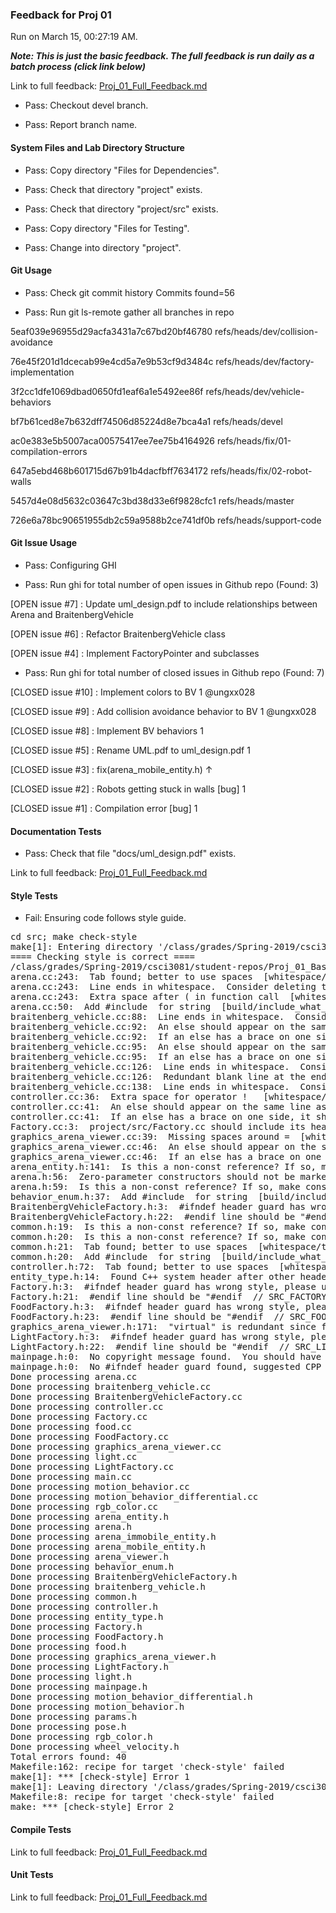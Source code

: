### Feedback for Proj 01

Run on March 15, 00:27:19 AM.


***Note: This is just the basic feedback.  The full feedback is run daily as a batch process (click link below)***


Link to full feedback: [Proj_01_Full_Feedback.md](Proj_01_Full_Feedback.md)

+ Pass: Checkout devel branch.



+ Pass: Report branch name.




#### System Files and Lab Directory Structure

+ Pass: Copy directory "Files for Dependencies".



+ Pass: Check that directory "project" exists.

+ Pass: Check that directory "project/src" exists.

+ Pass: Copy directory "Files for Testing".



+ Pass: Change into directory "project".


#### Git Usage

+ Pass: Check git commit history
Commits found=56

+ Pass: Run git ls-remote gather all branches in repo

5eaf039e96955d29acfa3431a7c67bd20bf46780	refs/heads/dev/collision-avoidance

76e45f201d1dcecab99e4cd5a7e9b53cf9d3484c	refs/heads/dev/factory-implementation

3f2cc1dfe1069dbad0650fd1eaf6a1e5492ee86f	refs/heads/dev/vehicle-behaviors

bf7b61ced8e7b632dff74506d85224d8e7bca4a1	refs/heads/devel

ac0e383e5b5007aca00575417ee7ee75b4164926	refs/heads/fix/01-compilation-errors

647a5ebd468b601715d67b91b4dacfbff7634172	refs/heads/fix/02-robot-walls

5457d4e08d5632c03647c3bd38d33e6f9828cfc1	refs/heads/master

726e6a78bc90651955db2c59a9588b2ce741df0b	refs/heads/support-code




#### Git Issue Usage

+ Pass: Configuring GHI

+ Pass: Run ghi for total number of open issues in Github repo (Found: 3)

[OPEN issue #7] :  Update uml_design.pdf to include relationships between Arena and BraitenbergVehicle

[OPEN issue #6] :  Refactor BraitenbergVehicle class 

[OPEN issue #4] :  Implement FactoryPointer and subclasses





+ Pass: Run ghi for total number of closed issues in Github repo (Found: 7)

[CLOSED issue #10] :  Implement colors to BV 1 @ungxx028

[CLOSED issue #9] :  Add collision avoidance behavior to BV 1 @ungxx028

[CLOSED issue #8] :  Implement BV behaviors 1

[CLOSED issue #5] :  Rename UML.pdf to uml_design.pdf 1

[CLOSED issue #3] :  fix(arena_mobile_entity.h) ↑

[CLOSED issue #2] :  Robots getting stuck in walls [bug] 1

[CLOSED issue #1] :  Compilation error [bug] 1






#### Documentation Tests

+ Pass: Check that file "docs/uml_design.pdf" exists.


Link to full feedback: [Proj_01_Full_Feedback.md](Proj_01_Full_Feedback.md)


#### Style Tests

+ Fail: Ensuring code follows style guide.

<pre>cd src; make check-style
make[1]: Entering directory '/class/grades/Spring-2019/csci3081/student-repos/Proj_01_Basic_Feedback/repo-ungxx028/project/src'
==== Checking style is correct ====
/class/grades/Spring-2019/csci3081/student-repos/Proj_01_Basic_Feedback/repo-ungxx028/cpplint/cpplint.py --root=.. *.cc *.h
arena.cc:243:  Tab found; better to use spaces  [whitespace/tab] [1]
arena.cc:243:  Line ends in whitespace.  Consider deleting these extra spaces.  [whitespace/end_of_line] [4]
arena.cc:243:  Extra space after ( in function call  [whitespace/parens] [4]
arena.cc:50:  Add #include <string> for string  [build/include_what_you_use] [4]
braitenberg_vehicle.cc:88:  Line ends in whitespace.  Consider deleting these extra spaces.  [whitespace/end_of_line] [4]
braitenberg_vehicle.cc:92:  An else should appear on the same line as the preceding }  [whitespace/newline] [4]
braitenberg_vehicle.cc:92:  If an else has a brace on one side, it should have it on both  [readability/braces] [5]
braitenberg_vehicle.cc:95:  An else should appear on the same line as the preceding }  [whitespace/newline] [4]
braitenberg_vehicle.cc:95:  If an else has a brace on one side, it should have it on both  [readability/braces] [5]
braitenberg_vehicle.cc:126:  Line ends in whitespace.  Consider deleting these extra spaces.  [whitespace/end_of_line] [4]
braitenberg_vehicle.cc:126:  Redundant blank line at the end of a code block should be deleted.  [whitespace/blank_line] [3]
braitenberg_vehicle.cc:138:  Line ends in whitespace.  Consider deleting these extra spaces.  [whitespace/end_of_line] [4]
controller.cc:36:  Extra space for operator !   [whitespace/operators] [4]
controller.cc:41:  An else should appear on the same line as the preceding }  [whitespace/newline] [4]
controller.cc:41:  If an else has a brace on one side, it should have it on both  [readability/braces] [5]
Factory.cc:3:  project/src/Factory.cc should include its header file project/src/Factory.h  [build/include] [5]
graphics_arena_viewer.cc:39:  Missing spaces around =  [whitespace/operators] [4]
graphics_arena_viewer.cc:46:  An else should appear on the same line as the preceding }  [whitespace/newline] [4]
graphics_arena_viewer.cc:46:  If an else has a brace on one side, it should have it on both  [readability/braces] [5]
arena_entity.h:141:  Is this a non-const reference? If so, make const or use a pointer: json_object& entity_config  [runtime/references] [2]
arena.h:56:  Zero-parameter constructors should not be marked explicit.  [runtime/explicit] [5]
arena.h:59:  Is this a non-const reference? If so, make const or use a pointer: json_object& arena_object  [runtime/references] [2]
behavior_enum.h:37:  Add #include <string> for string  [build/include_what_you_use] [4]
BraitenbergVehicleFactory.h:3:  #ifndef header guard has wrong style, please use: SRC_BRAITENBERGVEHICLEFACTORY_H_  [build/header_guard] [5]
BraitenbergVehicleFactory.h:22:  #endif line should be "#endif  // SRC_BRAITENBERGVEHICLEFACTORY_H_"  [build/header_guard] [5]
common.h:19:  Is this a non-const reference? If so, make const or use a pointer: json_value& v  [runtime/references] [2]
common.h:20:  Is this a non-const reference? If so, make const or use a pointer: json_value& v  [runtime/references] [2]
common.h:21:  Tab found; better to use spaces  [whitespace/tab] [1]
common.h:20:  Add #include <string> for string  [build/include_what_you_use] [4]
controller.h:72:  Tab found; better to use spaces  [whitespace/tab] [1]
entity_type.h:14:  Found C++ system header after other header. Should be: entity_type.h, c system, c++ system, other.  [build/include_order] [4]
Factory.h:3:  #ifndef header guard has wrong style, please use: SRC_FACTORY_H_  [build/header_guard] [5]
Factory.h:21:  #endif line should be "#endif  // SRC_FACTORY_H_"  [build/header_guard] [5]
FoodFactory.h:3:  #ifndef header guard has wrong style, please use: SRC_FOODFACTORY_H_  [build/header_guard] [5]
FoodFactory.h:23:  #endif line should be "#endif  // SRC_FOODFACTORY_H_"  [build/header_guard] [5]
graphics_arena_viewer.h:171:  "virtual" is redundant since function is already declared as "override"  [readability/inheritance] [4]
LightFactory.h:3:  #ifndef header guard has wrong style, please use: SRC_LIGHTFACTORY_H_  [build/header_guard] [5]
LightFactory.h:22:  #endif line should be "#endif  // SRC_LIGHTFACTORY_H_"  [build/header_guard] [5]
mainpage.h:0:  No copyright message found.  You should have a line: "Copyright [year] <Copyright Owner>"  [legal/copyright] [5]
mainpage.h:0:  No #ifndef header guard found, suggested CPP variable is: SRC_MAINPAGE_H_  [build/header_guard] [5]
Done processing arena.cc
Done processing braitenberg_vehicle.cc
Done processing BraitenbergVehicleFactory.cc
Done processing controller.cc
Done processing Factory.cc
Done processing food.cc
Done processing FoodFactory.cc
Done processing graphics_arena_viewer.cc
Done processing light.cc
Done processing LightFactory.cc
Done processing main.cc
Done processing motion_behavior.cc
Done processing motion_behavior_differential.cc
Done processing rgb_color.cc
Done processing arena_entity.h
Done processing arena.h
Done processing arena_immobile_entity.h
Done processing arena_mobile_entity.h
Done processing arena_viewer.h
Done processing behavior_enum.h
Done processing BraitenbergVehicleFactory.h
Done processing braitenberg_vehicle.h
Done processing common.h
Done processing controller.h
Done processing entity_type.h
Done processing Factory.h
Done processing FoodFactory.h
Done processing food.h
Done processing graphics_arena_viewer.h
Done processing LightFactory.h
Done processing light.h
Done processing mainpage.h
Done processing motion_behavior_differential.h
Done processing motion_behavior.h
Done processing params.h
Done processing pose.h
Done processing rgb_color.h
Done processing wheel_velocity.h
Total errors found: 40
Makefile:162: recipe for target 'check-style' failed
make[1]: *** [check-style] Error 1
make[1]: Leaving directory '/class/grades/Spring-2019/csci3081/student-repos/Proj_01_Basic_Feedback/repo-ungxx028/project/src'
Makefile:8: recipe for target 'check-style' failed
make: *** [check-style] Error 2
</pre>




#### Compile Tests


Link to full feedback: [Proj_01_Full_Feedback.md](Proj_01_Full_Feedback.md)


#### Unit Tests


Link to full feedback: [Proj_01_Full_Feedback.md](Proj_01_Full_Feedback.md)

